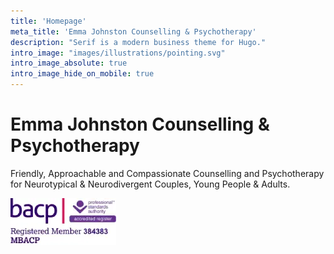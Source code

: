 ```yaml
---
title: 'Homepage'
meta_title: 'Emma Johnston Counselling & Psychotherapy'
description: "Serif is a modern business theme for Hugo."
intro_image: "images/illustrations/pointing.svg"
intro_image_absolute: true
intro_image_hide_on_mobile: true
---
```


# Emma Johnston Counselling & Psychotherapy

Friendly, Approachable and Compassionate Counselling and Psychotherapy for Neurotypical & Neurodivergent Couples, Young People & Adults.

![Emma Johnson Portrait](/images/bacp-logo.webp)
